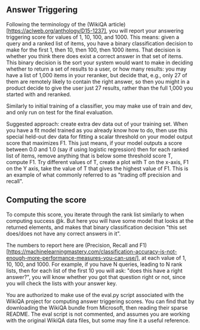 ## Answer Triggering

Following the terminology of the (WikiQA
article)[https://aclweb.org/anthology/D15-1237], you will report your
answering triggering score for values of 1, 10, 100, and 1000.  This
means: given a query and a ranked list of items, you have a binary
classification decision to make for the first 1, then 10, then 100,
then 1000 items.  That decision is whether you think there does exist
a correct answer in that set of items.  This binary decision is the
sort your system would want to make in deciding whether to return a
set of results to a user, or how many results: you may have a list of
1,000 items in your reranker, but decide that, e.g., only 27 of them
are remotely likely to contain the right answer, so then you might in
a product decide to give the user just 27 results, rather than the
full 1,000 you started with and reranked.

Similarly to initial training of a classifier, you may make use of
train and dev, and only run on test for the final evaluation.

Suggested approach: create extra dev data out of your training set.
When you have a fit model trained as you already know how to do, then
use this special held-out dev data for fitting a scalar threshold on
your model output score that maximizes F1.  This just means, if your
model outputs a score between 0.0 and 1.0 (say if using logistic
regression) then for each ranked list of items, remove anything that
is below some threshold score T, compute F1.  Try different values of
T, create a plot with T on the x-axis, F1 on the Y axis, take the
value of T that gives the highest value of F1.  This is an example of
what commonly referred to as "trading off precision and recall".

Computing the score
-------------------

To compute this score, you iterate through the rank list similarly to
when computing success @k.  But here you will have some model that
looks at the returned elements, and makes that binary classification
decision "this set does/does not have any correct answers in it".

The numbers to report here are (Precision, Recall and
F1)[https://machinelearningmastery.com/classification-accuracy-is-not-enough-more-performance-measures-you-can-use/],
at each value of 1, 10, 100, and 1000.  For example, if you have N
queries, leading to N rank lists, then for each list of the first 10
you will ask: "does this have a right answer?", you will know whether
you got that question right or not, since you will check the lists
with your answer key.

You are authorized to make use of the eval.py script associated with
the WikiQA project for computing answer triggering scores.  You can
find that by downloading the WikiQA bundle from Microsoft, then
reading their sparse README.  The eval script is not commented, and
assumes you are working with the original WikiQA data files, but some
may fine it a useful reference.